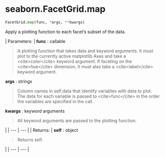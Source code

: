 # seaborn.FacetGrid.map

```py
FacetGrid.map(func, *args, **kwargs)
```

Apply a plotting function to each facet’s subset of the data.

| Parameters: | **func** : callable

> A plotting function that takes data and keyword arguments. It must plot to the currently active matplotlib Axes and take a &lt;cite&gt;color&lt;/cite&gt; keyword argument. If faceting on the &lt;cite&gt;hue&lt;/cite&gt; dimension, it must also take a &lt;cite&gt;label&lt;/cite&gt; keyword argument.

**args** : strings

> Column names in self.data that identify variables with data to plot. The data for each variable is passed to &lt;cite&gt;func&lt;/cite&gt; in the order the variables are specified in the call.

**kwargs** : keyword arguments

> All keyword arguments are passed to the plotting function.

 |
| --- | --- |
| Returns: | **self** : object

> Returns self.

 |
| --- | --- |